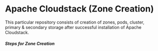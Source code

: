 # Apache Cloudstack (Zone Creation)
This particular repository consists of creation of zones, pods, cluster, primary &amp; secondary storage after successful installation of Apache Cloudstack.

<h5>Steps for Zone Creation </h5>
